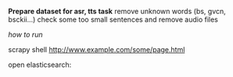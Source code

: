 **Prepare dataset for asr, tts task**
remove unknown words (bs, gvcn, bsckii...)
check some too small sentences and remove audio files

*how to run*

scrapy shell http://www.example.com/some/page.html


open elasticsearch: